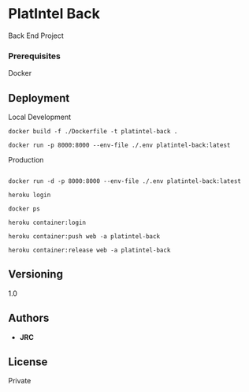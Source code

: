 # PlatIntel Back

Back End Project

### Prerequisites

Docker

## Deployment

Local Development

```
docker build -f ./Dockerfile -t platintel-back .

docker run -p 8000:8000 --env-file ./.env platintel-back:latest

```

Production

```

docker run -d -p 8000:8000 --env-file ./.env platintel-back:latest

heroku login

docker ps

heroku container:login

heroku container:push web -a platintel-back

heroku container:release web -a platintel-back

```

## Versioning

1.0

## Authors

- **JRC**

## License

Private
